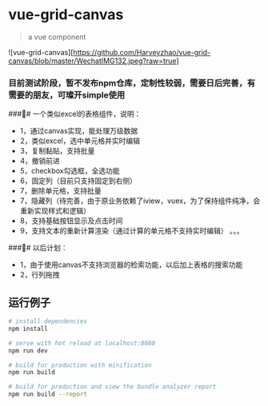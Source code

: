 # vue-grid-canvas

> a vue component

![vue-grid-canvas][https://github.com/Harveyzhao/vue-grid-canvas/blob/master/WechatIMG132.jpeg?raw=true]

### 目前测试阶段，暂不发布npm仓库，定制性较弱，需要日后完善，有需要的朋友，可璨开simple使用

#### 一个类似excel的表格组件，说明：
* 1，通过canvas实现，能处理万级数据
* 2，类似excel，选中单元格并实时编辑
* 3，复制黏贴，支持批量
* 4，撤销前进
* 5，checkbox勾选框，全选功能
* 6，固定列（目前只支持固定到右侧）
* 7，删除单元格，支持批量
* 7，隐藏列（待完善，由于原业务依赖了iview，vuex，为了保持组件纯净，会重新实现样式和逻辑）
* 8，支持基础按钮显示及点击时间
* 9，支持文本的重新计算渲染（通过计算的单元格不支持实时编辑）
。。。

#### 以后计划：
* 1，由于使用canvas不支持浏览器的检索功能，以后加上表格的搜索功能
* 2，行列拖拽



## 运行例子

``` bash
# install dependencies
npm install

# serve with hot reload at localhost:8080
npm run dev

# build for production with minification
npm run build

# build for production and view the bundle analyzer report
npm run build --report
```
